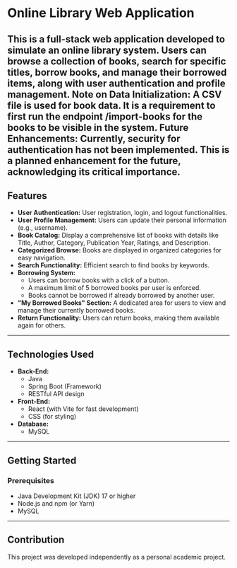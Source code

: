 # Online Library Web Application

This is a full-stack web application developed to simulate an online library system. Users can browse a collection of books, search for specific titles, borrow books, and manage their borrowed items, along with user authentication and profile management.
Note on Data Initialization: A CSV file is used for book data. It is a requirement to first run the endpoint /import-books for the books to be visible in the system.
Future Enhancements: Currently, security for authentication has not been implemented. This is a planned enhancement for the future, acknowledging its critical importance.
---

## Features

* **User Authentication:** User registration, login, and logout functionalities.
* **User Profile Management:** Users can update their personal information (e.g., username).
* **Book Catalog:** Display a comprehensive list of books with details like Title, Author, Category, Publication Year, Ratings, and Description.
* **Categorized Browse:** Books are displayed in organized categories for easy navigation.
* **Search Functionality:** Efficient search to find books by keywords.
* **Borrowing System:**
    * Users can borrow books with a click of a button.
    * A maximum limit of 5 borrowed books per user is enforced.
    * Books cannot be borrowed if already borrowed by another user.
* **"My Borrowed Books" Section:** A dedicated area for users to view and manage their currently borrowed books.
* **Return Functionality:** Users can return books, making them available again for others.

---

## Technologies Used

* **Back-End:**
    * Java
    * Spring Boot (Framework)
    * RESTful API design
* **Front-End:**
    * React (with Vite for fast development)
    * CSS (for styling)
* **Database:**
  * MySQL 

---

## Getting Started

### Prerequisites

* Java Development Kit (JDK) 17 or higher
* Node.js and npm (or Yarn)
* MySQL 

---

## Contribution

This project was developed independently as a personal academic project.
